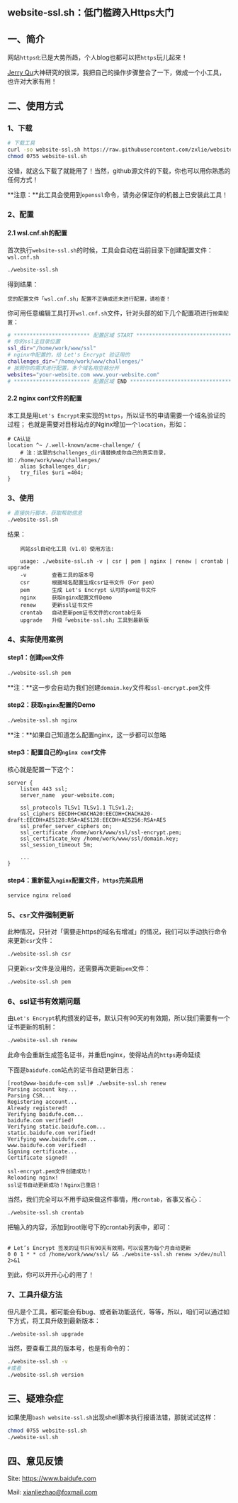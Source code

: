 website-ssl.sh：低门槛跨入Https大门
----

## 一、简介
网站`https化`已是大势所趋，个人blog也都可以把`https`玩儿起来！

[Jerry Qu](https://imququ.com/post/letsencrypt-certificate.html)大神研究的很深，我把自己的操作步骤整合了一下，做成一个小工具，也许对大家有用！

## 二、使用方式
### 1、下载
```bash
# 下载工具
curl -so website-ssl.sh https://raw.githubusercontent.com/zxlie/website-ssl.sh/master/website-ssl.sh
chmod 0755 website-ssl.sh
```
没错，就这么下载了就能用了！当然，github源文件的下载，你也可以用你熟悉的任何方式！

**注意：**此工具会使用到`openssl`命令，请务必保证你的机器上已安装此工具！

### 2、配置
#### 2.1 wsl.cnf.sh的配置
首次执行`website-ssl.sh`的时候，工具会自动在当前目录下创建配置文件：`wsl.cnf.sh`

```bash
./website-ssl.sh
```

得到结果：

    您的配置文件「wsl.cnf.sh」配置不正确或还未进行配置，请检查！


你可用任意编辑工具打开`wsl.cnf.sh`文件，针对头部的如下几个配置项进行`按需配置`：

```bash
# ************************ 配置区域 START ******************************
# 你的ssl主目录位置
ssl_dir="/home/work/www/ssl"
# nginx中配置的，给 Let's Encrypt 验证用的
challenges_dir="/home/work/www/challenges/"
# 按照你的需求进行配置，多个域名用空格分开
websites="your-website.com www.your-website.com"
# ************************ 配置区域 END ********************************
```

#### 2.2 nginx conf文件的配置
本工具是用`Let's Encrypt`来实现的`https`，所以证书的申请需要一个域名验证的过程；
也就是需要对目标站点的Nginx增加一个`location`，形如：

```nginx
# CA认证
location ^~ /.well-known/acme-challenge/ {
    # 注：这里的$challenges_dir请替换成你自己的真实目录，如：/home/work/www/challenges/
    alias $challenges_dir;
    try_files $uri =404;
}
```

### 3、使用
```bash
# 直接执行脚本，获取帮助信息
./website-ssl.sh
```

结果：

        网站ssl自动化工具（v1.0）使用方法:

        usage: ./website-ssl.sh -v | csr | pem | nginx | renew | crontab | upgrade
        -v        查看工具的版本号
        csr       根据域名配置生成csr证书文件（For pem）
        pem       生成 Let's Encrypt 认可的pem证书文件
        nginx     获取nginx配置文件Demo
        renew     更新ssl证书文件
        crontab   自动更新pem证书文件的crontab任务
        upgrade   升级「website-ssl.sh」工具到最新版


### 4、实际使用案例
#### step1：创建`pem`文件
```bash
./website-ssl.sh pem
```

**注：**这一步会自动为我们创建`domain.key`文件和`ssl-encrypt.pem`文件

#### step2：获取`nginx`配置的Demo
```bash
./website-ssl.sh nginx
```

**注：**如果自己知道怎么配置nginx，这一步都可以忽略

#### step3：配置自己的`nginx conf`文件
核心就是配置一下这个：

```nginx
server {
    listen 443 ssl;
    server_name  your-website.com;
    
    ssl_protocols TLSv1 TLSv1.1 TLSv1.2;
    ssl_ciphers EECDH+CHACHA20:EECDH+CHACHA20-draft:EECDH+AES128:RSA+AES128:EECDH+AES256:RSA+AES
    ssl_prefer_server_ciphers on;
    ssl_certificate /home/work/www/ssl/ssl-encrypt.pem;
    ssl_certificate_key /home/work/www/ssl/domain.key;
    ssl_session_timeout 5m;
    
    ...
}
```

#### step4：重新载入`nginx`配置文件，`https`完美启用
```bash
service nginx reload
```

### 5、`csr`文件强制更新
此种情况，只针对「需要走https的域名有增减」的情况，我们可以手动执行命令来更新`csr`文件：

```bash
./website-ssl.sh csr
```

只更新`csr`文件是没用的，还需要再次更新`pem`文件：
```bash
./website-ssl.sh pem
```

### 6、ssl证书有效期问题
由`Let's Encrypt`机构颁发的证书，默认只有90天的有效期，所以我们需要有一个证书更新的机制：
```bash
./website-ssl.sh renew
```

此命令会重新生成签名证书，并重启nginx，使得站点的`https`寿命延续

下面是`baidufe.com`站点的证书自动更新日志：

    [root@www-baidufe-com ssl]# ./website-ssl.sh renew
    Parsing account key...
    Parsing CSR...
    Registering account...
    Already registered!
    Verifying baidufe.com...
    baidufe.com verified!
    Verifying static.baidufe.com...
    static.baidufe.com verified!
    Verifying www.baidufe.com...
    www.baidufe.com verified!
    Signing certificate...
    Certificate signed!
    
    ssl-encrypt.pem文件创建成功！
    Reloading nginx!
    ssl证书自动更新成功！Nginx已重启！

当然，我们完全可以不用手动来做这件事情，用`crontab`，省事又省心：
```bash
./website-ssl.sh crontab
```

把输入的内容，添加到root账号下的crontab列表中，即可：
```crontab

# Let’s Encrypt 签发的证书只有90天有效期，可以设置为每个月自动更新
0 0 1 * * cd /home/work/www/ssl/ && ./website-ssl.sh renew >/dev/null 2>&1
```

到此，你可以开开心心的用了！

### 7、工具升级方法
但凡是个工具，都可能会有bug、或者新功能迭代，等等，所以，咱们可以通过如下方式，将工具升级到最新版本：

```bash
./website-ssl.sh upgrade
```

当然，要查看工具的版本号，也是有命令的：

```bash
./website-ssl.sh -v
#或者
./website-ssl.sh version
```

## 三、疑难杂症
如果使用`bash website-ssl.sh`出现shell脚本执行报语法错，那就试试这样：

```bash
chmod 0755 website-ssl.sh
./website-ssl.sh
```

## 四、意见反馈
Site: https://www.baidufe.com

Mail: xianliezhao@foxmail.com
